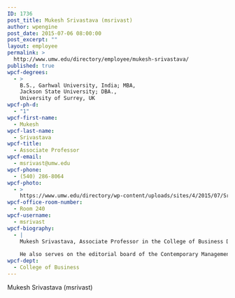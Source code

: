 ```yaml
---
ID: 1736
post_title: Mukesh Srivastava (msrivast)
author: wpengine
post_date: 2015-07-06 08:00:00
post_excerpt: ""
layout: employee
permalink: >
  http://www.umw.edu/directory/employee/mukesh-srivastava/
published: true
wpcf-degrees:
  - >
    B.S., Garhwal University, India; MBA,
    Jackson State University; DBA.,
    University of Surrey, UK
wpcf-ph-d:
  - "1"
wpcf-first-name:
  - Mukesh
wpcf-last-name:
  - Srivastava
wpcf-title:
  - Associate Professor
wpcf-email:
  - msrivast@umw.edu
wpcf-phone:
  - (540) 286-8064
wpcf-photo:
  - >
    https://www.umw.edu/directory/wp-content/uploads/sites/4/2015/07/Srivastava-Mukesh04.jpg
wpcf-office-room-number:
  - Room 240
wpcf-username:
  - msrivast
wpcf-biography:
  - |
    Mukesh Srivastava, Associate Professor in the College of Business Department of Accounting and Management Information Systems, holds a doctorate in business administration from the University of Surrey, U.K., and is a recipient of the prestigious Cambridge Commonwealth Fellowship. He teaches courses on strategic management in information systems and innovation, knowledge management systems, business intelligence, management of emerging technologies, and enterprise resource planning systems. His research is primarily focused on technology adoption, global outsourcing, strategic management and innovation, and eLearning.
    
    He also serves on the editorial board of the Contemporary Management Research journal. In addition, he co-chairs the advisory board of the Shree Satya Institute of Management, a post-graduate degree granting institution in India. His articles on management and information systems have been published in national and international journals. In 2011, he was quoted extensively in a special supplement to the Wall Street Journal sponsored by SAP that discusses enterprise resource planning in China. The interview stems from his report, “Chinese Cultural Implications for ERP Implementation” in the Journal of Technology Management and Innovation.
wpcf-dept:
  - College of Business
---
```

Mukesh Srivastava (msrivast)